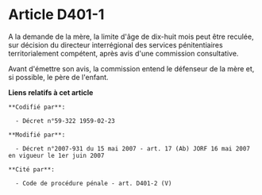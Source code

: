 # Article D401-1

A la demande de la mère, la limite d'âge de dix-huit mois peut être reculée, sur décision du directeur interrégional des
services pénitentiaires territorialement compétent, après avis d'une commission consultative.

Avant d'émettre son avis, la commission entend le défenseur de la mère et, si possible, le père de l'enfant.

**Liens relatifs à cet article**

	**Codifié par**:

	  - Décret n°59-322 1959-02-23

	**Modifié par**:

	  - Décret n°2007-931 du 15 mai 2007 - art. 17 (Ab) JORF 16 mai 2007 en vigueur le 1er juin 2007

	**Cité par**:

	  - Code de procédure pénale - art. D401-2 (V)
